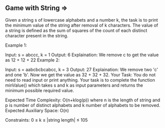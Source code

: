 Game with String  =>
----------------


Given a string s of lowercase alphabets and a number k, the task is to print the minimum value of the string after removal of k characters. The value of a string is defined as the sum of squares of the count of each distinct character present in the string. 

Example 1:

Input: 
s = abccc, k = 1
Output: 
6
Explaination:
We remove c to get the value as 12 + 12 + 22
Example 2:

Input: 
s = aabcbcbcabcc, k = 3
Output: 
27
Explaination: 
We remove two 'c' and one 'b'. Now we get the value as 32 + 32 + 32.
Your Task:
You do not need to read input or print anything. Your task is to complete the function minValue() which takes s and k as input parameters and returns the minimum possible required value.

Expected Time Complexity: O(n+klog(p))  where n is the length of string and p is number of distinct alphabets and k number of alphabets to be removed. 
Expected Auxiliary Space: O(n)

Constraints:
0 ≤ k ≤ |string length| ≤ 105

